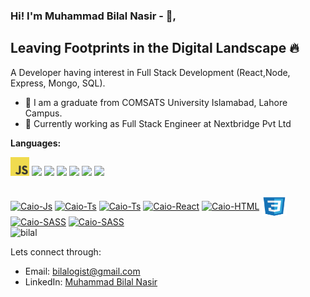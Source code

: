 ### Hi! I'm Muhammad Bilal Nasir - 👋,

## Leaving Footprints in the Digital Landscape ‎️‍🔥


A Developer having interest in Full Stack Development (React,Node, Express, Mongo, SQL).
- 🔭 I am a graduate from COMSATS University Islamabad, Lahore Campus.
- 🌱 Currently working as Full Stack Engineer at Nextbridge Pvt Ltd

**Languages:**

<code><img height="30" src="https://raw.githubusercontent.com/github/explore/80688e429a7d4ef2fca1e82350fe8e3517d3494d/topics/javascript/javascript.png"></code>
<code><img height="30" src="https://reactnative.dev/img/header_logo.svg"></code>
<code><img height="30" src="https://cdn.worldvectorlogo.com/logos/flutter-logo.svg"></code>
<code><img height="30" src="https://cdn.worldvectorlogo.com/logos/graphql.svg"></code>
<code><img height="30" src="https://cdn3.iconfinder.com/data/icons/logos-and-brands-adobe/512/267_Python-512.png"></code>
<code><img height="30" src="https://i.pinimg.com/originals/bb/72/c8/bb72c84af959c4689e0bae3bfed496f5.png"></code>
<code><img height="30" src="https://user-images.githubusercontent.com/42747200/46140125-da084900-c26d-11e8-8ea7-c45ae6306309.png"></code>
<div dir="auto"><br>
  <a target="_blank" rel="noopener noreferrer nofollow" href="https://camo.githubusercontent.com/442c452cb73752bb1914ce03fce2017056d651a2099696b8594ddf5ccc74825e/68747470733a2f2f63646e2e6a7364656c6976722e6e65742f67682f64657669636f6e732f64657669636f6e2f69636f6e732f6a6176617363726970742f6a6176617363726970742d6f726967696e616c2e737667"><img align="center" alt="Caio-Js" height="30" width="40" src="https://camo.githubusercontent.com/442c452cb73752bb1914ce03fce2017056d651a2099696b8594ddf5ccc74825e/68747470733a2f2f63646e2e6a7364656c6976722e6e65742f67682f64657669636f6e732f64657669636f6e2f69636f6e732f6a6176617363726970742f6a6176617363726970742d6f726967696e616c2e737667" data-canonical-src="https://cdn.jsdelivr.net/gh/devicons/devicon/icons/javascript/javascript-original.svg" style="max-width: 100%;"></a>
  <a target="_blank" rel="noopener noreferrer nofollow" href="https://camo.githubusercontent.com/aa8b3e6b6fc55ea158e132e1c33ba6aa7fe49706a4e4bd64701af1cf89f514b5/68747470733a2f2f63646e2e6a7364656c6976722e6e65742f67682f64657669636f6e732f64657669636f6e2f69636f6e732f747970657363726970742f747970657363726970742d6f726967696e616c2e737667"><img align="center" alt="Caio-Ts" height="30" width="40" src="https://camo.githubusercontent.com/aa8b3e6b6fc55ea158e132e1c33ba6aa7fe49706a4e4bd64701af1cf89f514b5/68747470733a2f2f63646e2e6a7364656c6976722e6e65742f67682f64657669636f6e732f64657669636f6e2f69636f6e732f747970657363726970742f747970657363726970742d6f726967696e616c2e737667" data-canonical-src="https://cdn.jsdelivr.net/gh/devicons/devicon/icons/typescript/typescript-original.svg" style="max-width: 100%;"></a>
  <a target="_blank" rel="noopener noreferrer nofollow" href="https://camo.githubusercontent.com/900baefb89e187c8b32cdbb3b440d1502fe8f30a1a335cc5dc5868af0142f8b1/68747470733a2f2f63646e2e6a7364656c6976722e6e65742f67682f64657669636f6e732f64657669636f6e2f69636f6e732f6e6f64656a732f6e6f64656a732d6f726967696e616c2e737667"><img align="center" alt="Caio-Ts" height="30" width="40" src="https://camo.githubusercontent.com/900baefb89e187c8b32cdbb3b440d1502fe8f30a1a335cc5dc5868af0142f8b1/68747470733a2f2f63646e2e6a7364656c6976722e6e65742f67682f64657669636f6e732f64657669636f6e2f69636f6e732f6e6f64656a732f6e6f64656a732d6f726967696e616c2e737667" data-canonical-src="https://cdn.jsdelivr.net/gh/devicons/devicon/icons/nodejs/nodejs-original.svg" style="max-width: 100%;"></a>
  <a target="_blank" rel="noopener noreferrer nofollow" href="https://camo.githubusercontent.com/27d0b117da00485c56d69aef0fa310a3f8a07abecc8aa15fa38c8b78526c60ac/68747470733a2f2f63646e2e6a7364656c6976722e6e65742f67682f64657669636f6e732f64657669636f6e2f69636f6e732f72656163742f72656163742d6f726967696e616c2e737667"><img align="center" alt="Caio-React" height="30" width="40" src="https://camo.githubusercontent.com/27d0b117da00485c56d69aef0fa310a3f8a07abecc8aa15fa38c8b78526c60ac/68747470733a2f2f63646e2e6a7364656c6976722e6e65742f67682f64657669636f6e732f64657669636f6e2f69636f6e732f72656163742f72656163742d6f726967696e616c2e737667" data-canonical-src="https://cdn.jsdelivr.net/gh/devicons/devicon/icons/react/react-original.svg" style="max-width: 100%;"></a>
  <a target="_blank" rel="noopener noreferrer nofollow" href="https://camo.githubusercontent.com/da7acacadecf91d6dc02efcd2be086bb6d78ddff19a1b7a0ab2755a6fda8b1e9/68747470733a2f2f63646e2e6a7364656c6976722e6e65742f67682f64657669636f6e732f64657669636f6e2f69636f6e732f68746d6c352f68746d6c352d6f726967696e616c2e737667"><img align="center" alt="Caio-HTML" height="30" width="40" src="https://camo.githubusercontent.com/da7acacadecf91d6dc02efcd2be086bb6d78ddff19a1b7a0ab2755a6fda8b1e9/68747470733a2f2f63646e2e6a7364656c6976722e6e65742f67682f64657669636f6e732f64657669636f6e2f69636f6e732f68746d6c352f68746d6c352d6f726967696e616c2e737667" data-canonical-src="https://cdn.jsdelivr.net/gh/devicons/devicon/icons/html5/html5-original.svg" style="max-width: 100%;"></a>
  <a target="_blank" rel="noopener noreferrer nofollow" href="https://raw.githubusercontent.com/devicons/devicon/master/icons/css3/css3-original.svg"><img align="center" alt="Caio-CSS" height="30" width="40" src="https://raw.githubusercontent.com/devicons/devicon/master/icons/css3/css3-original.svg" style="max-width: 100%;"></a>
  <a target="_blank" rel="noopener noreferrer nofollow" href="https://camo.githubusercontent.com/26901b819fb10ef4e2c652aa40e24775247664d84a7597bebb66898a24dddedd/68747470733a2f2f63646e2e6a7364656c6976722e6e65742f67682f64657669636f6e732f64657669636f6e2f69636f6e732f736173732f736173732d6f726967696e616c2e737667"><img align="center" alt="Caio-SASS" height="30" width="40" src="https://camo.githubusercontent.com/26901b819fb10ef4e2c652aa40e24775247664d84a7597bebb66898a24dddedd/68747470733a2f2f63646e2e6a7364656c6976722e6e65742f67682f64657669636f6e732f64657669636f6e2f69636f6e732f736173732f736173732d6f726967696e616c2e737667" data-canonical-src="https://cdn.jsdelivr.net/gh/devicons/devicon/icons/sass/sass-original.svg" style="max-width: 100%;"></a>
  <a target="_blank" rel="noopener noreferrer nofollow" href="https://camo.githubusercontent.com/a30c26e9ffad4c4379b2b178319fb740c78092e6f1d616c5bbc0d4aca27f5bf7/68747470733a2f2f63646e2e6a7364656c6976722e6e65742f67682f64657669636f6e732f64657669636f6e2f69636f6e732f7562756e74752f7562756e74752d706c61696e2d776f72646d61726b2e737667"><img align="center" alt="Caio-SASS" height="30" width="40" src="https://camo.githubusercontent.com/a30c26e9ffad4c4379b2b178319fb740c78092e6f1d616c5bbc0d4aca27f5bf7/68747470733a2f2f63646e2e6a7364656c6976722e6e65742f67682f64657669636f6e732f64657669636f6e2f69636f6e732f7562756e74752f7562756e74752d706c61696e2d776f72646d61726b2e737667" data-canonical-src="https://cdn.jsdelivr.net/gh/devicons/devicon/icons/ubuntu/ubuntu-plain-wordmark.svg" style="max-width: 100%;"></a>
</div>




</details>
<img src="https://komarev.com/ghpvc/?username=bilalogist&label=Profile%20views&color=0e75b6&style=flat" alt="bilal" />

Lets connect through:

- Email: bilalogist@gmail.com
- LinkedIn: [Muhammad Bilal Nasir](https://www.linkedin.com/in/bilalogist)
